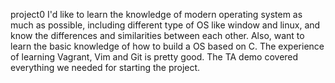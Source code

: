 project0
I'd like to learn the knowledge of modern operating system as much as possible, including different type of OS like window and linux, and know the differences and similarities between each other. Also, want to learn the basic knowledge of how to build a OS based on C.
The experience of learning Vagrant, Vim and Git is pretty good. The TA demo covered everything we needed for starting the project.
